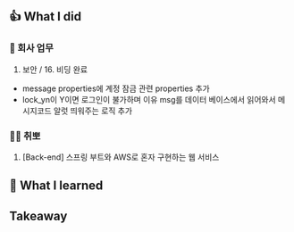 ## 👍 What I did
### 💸 회사 업무
1. 보안 / 16. 비딩 완료
- message properties에 계정 잠금 관련 properties 추가
- lock_yn이 Y이면 로그인이 불가하며 이유 msg를 데이터 베이스에서 읽어와서 메시지코드 알럿 띄워주는 로직 추가

### 👩‍💻 취뽀
1. [Back-end] 스프링 부트와 AWS로 혼자 구현하는 웹 서비스
## 👊 What I learned
## Takeaway